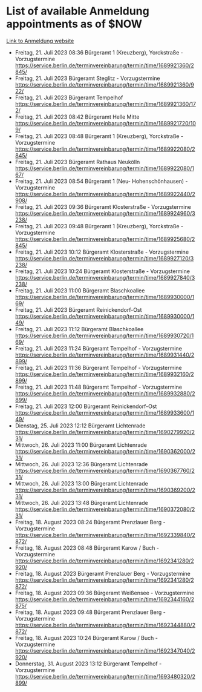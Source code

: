 # List of available Anmeldung appointments as of $NOW
[Link to Anmeldung website](https://service.berlin.de/terminvereinbarung/termin/tag.php?termin=1&anliegen[]=120686&dienstleisterlist=122210,122217,327316,122219,327312,122227,327314,122231,327346,122243,327348,122254,122252,329742,122260,329745,122262,329748,122271,327278,122273,327274,122277,327276,330436,122280,327294,122282,327290,122284,327292,122291,327270,122285,327266,122286,327264,122296,327268,150230,329760,122297,327286,122294,327284,122312,329763,122314,329775,122304,327330,122311,327334,122309,327332,317869,122281,327352,122279,329772,122283,122276,327324,122274,327326,122267,329766,122246,327318,122251,327320,122257,327322,122208,327298,122226,327300&herkunft=http%3A%2F%2Fservice.berlin.de%2Fdienstleistung%2F120686%2F)
- Freitag, 21. Juli 2023 08:36 Bürgeramt 1 (Kreuzberg), Yorckstraße - Vorzugstermine https://service.berlin.de/terminvereinbarung/termin/time/1689921360/2845/
- Freitag, 21. Juli 2023  Bürgeramt Steglitz - Vorzugstermine https://service.berlin.de/terminvereinbarung/termin/time/1689921360/922/
- Freitag, 21. Juli 2023  Bürgeramt Tempelhof https://service.berlin.de/terminvereinbarung/termin/time/1689921360/172/
- Freitag, 21. Juli 2023 08:42 Bürgeramt Helle Mitte https://service.berlin.de/terminvereinbarung/termin/time/1689921720/109/
- Freitag, 21. Juli 2023 08:48 Bürgeramt 1 (Kreuzberg), Yorckstraße - Vorzugstermine https://service.berlin.de/terminvereinbarung/termin/time/1689922080/2845/
- Freitag, 21. Juli 2023  Bürgeramt Rathaus Neukölln https://service.berlin.de/terminvereinbarung/termin/time/1689922080/167/
- Freitag, 21. Juli 2023 08:54 Bürgeramt 1 (Neu- Hohenschönhausen) - Vorzugstermine https://service.berlin.de/terminvereinbarung/termin/time/1689922440/2908/
- Freitag, 21. Juli 2023 09:36 Bürgeramt Klosterstraße - Vorzugstermine https://service.berlin.de/terminvereinbarung/termin/time/1689924960/3238/
- Freitag, 21. Juli 2023 09:48 Bürgeramt 1 (Kreuzberg), Yorckstraße - Vorzugstermine https://service.berlin.de/terminvereinbarung/termin/time/1689925680/2845/
- Freitag, 21. Juli 2023 10:12 Bürgeramt Klosterstraße - Vorzugstermine https://service.berlin.de/terminvereinbarung/termin/time/1689927120/3238/
- Freitag, 21. Juli 2023 10:24 Bürgeramt Klosterstraße - Vorzugstermine https://service.berlin.de/terminvereinbarung/termin/time/1689927840/3238/
- Freitag, 21. Juli 2023 11:00 Bürgeramt Blaschkoallee https://service.berlin.de/terminvereinbarung/termin/time/1689930000/169/
- Freitag, 21. Juli 2023  Bürgeramt Reinickendorf-Ost https://service.berlin.de/terminvereinbarung/termin/time/1689930000/149/
- Freitag, 21. Juli 2023 11:12 Bürgeramt Blaschkoallee https://service.berlin.de/terminvereinbarung/termin/time/1689930720/169/
- Freitag, 21. Juli 2023 11:24 Bürgeramt Tempelhof - Vorzugstermine https://service.berlin.de/terminvereinbarung/termin/time/1689931440/2899/
- Freitag, 21. Juli 2023 11:36 Bürgeramt Tempelhof - Vorzugstermine https://service.berlin.de/terminvereinbarung/termin/time/1689932160/2899/
- Freitag, 21. Juli 2023 11:48 Bürgeramt Tempelhof - Vorzugstermine https://service.berlin.de/terminvereinbarung/termin/time/1689932880/2899/
- Freitag, 21. Juli 2023 12:00 Bürgeramt Reinickendorf-Ost https://service.berlin.de/terminvereinbarung/termin/time/1689933600/149/
- Dienstag, 25. Juli 2023 12:12 Bürgeramt Lichtenrade https://service.berlin.de/terminvereinbarung/termin/time/1690279920/231/
- Mittwoch, 26. Juli 2023 11:00 Bürgeramt Lichtenrade https://service.berlin.de/terminvereinbarung/termin/time/1690362000/231/
- Mittwoch, 26. Juli 2023 12:36 Bürgeramt Lichtenrade https://service.berlin.de/terminvereinbarung/termin/time/1690367760/231/
- Mittwoch, 26. Juli 2023 13:00 Bürgeramt Lichtenrade https://service.berlin.de/terminvereinbarung/termin/time/1690369200/231/
- Mittwoch, 26. Juli 2023 13:48 Bürgeramt Lichtenrade https://service.berlin.de/terminvereinbarung/termin/time/1690372080/231/
- Freitag, 18. August 2023 08:24 Bürgeramt Prenzlauer Berg - Vorzugstermine https://service.berlin.de/terminvereinbarung/termin/time/1692339840/2872/
- Freitag, 18. August 2023 08:48 Bürgeramt Karow / Buch - Vorzugstermine https://service.berlin.de/terminvereinbarung/termin/time/1692341280/2920/
- Freitag, 18. August 2023  Bürgeramt Prenzlauer Berg - Vorzugstermine https://service.berlin.de/terminvereinbarung/termin/time/1692341280/2872/
- Freitag, 18. August 2023 09:36 Bürgeramt Weißensee - Vorzugstermine https://service.berlin.de/terminvereinbarung/termin/time/1692344160/2875/
- Freitag, 18. August 2023 09:48 Bürgeramt Prenzlauer Berg - Vorzugstermine https://service.berlin.de/terminvereinbarung/termin/time/1692344880/2872/
- Freitag, 18. August 2023 10:24 Bürgeramt Karow / Buch - Vorzugstermine https://service.berlin.de/terminvereinbarung/termin/time/1692347040/2920/
- Donnerstag, 31. August 2023 13:12 Bürgeramt Tempelhof - Vorzugstermine https://service.berlin.de/terminvereinbarung/termin/time/1693480320/2899/
